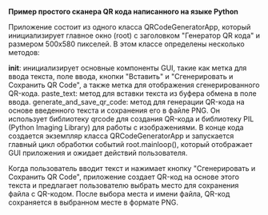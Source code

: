 **Пример простого сканера QR кода написанного на языке Python**

Приложение состоит из одного класса QRCodeGeneratorApp, который инициализирует главное окно (root) с заголовком "Генератор QR кода" и размером 500x580 пикселей. В этом классе определены несколько методов:

__init__: инициализирует основные компоненты GUI, такие как метка для ввода текста, поле ввода, кнопки "Вставить" и "Сгенерировать и Сохранить QR Code", а также метка для отображения сгенерированного QR-кода.
paste_text: метод для вставки текста из буфера обмена в поле ввода.
generate_and_save_qr_code: метод для генерации QR-кода на основе введенного текста и сохранения его в файле PNG. Он использует библиотеку qrcode для создания QR-кода и библиотеку PIL (Python Imaging Library) для работы с изображениями.
В конце кода создается экземпляр класса QRCodeGeneratorApp и запускается главный цикл обработки событий root.mainloop(), который отображает GUI приложения и ожидает действий пользователя.

Когда пользователь вводит текст и нажимает кнопку "Сгенерировать и Сохранить QR Code", приложение создает QR-код на основе этого текста и предлагает пользователю выбрать место для сохранения файла с QR-кодом. После выбора места и имени файла, QR-код сохраняется в выбранном месте в формате PNG.
